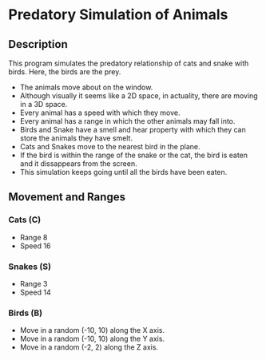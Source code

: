 # Predatory Simulation of Animals

## Description
This program simulates the predatory relationship of cats and snake with birds. Here, the birds are the prey.

- The animals move about on the window.
- Although visually it seems like a 2D space, in actuality, there are moving in a 3D space.
- Every animal has a speed with which they move.
- Every animal has a range in which the other animals may fall into.
- Birds and Snake have a smell and hear property with which they can store the animals they have smelt.
- Cats and Snakes move to the nearest bird in the plane.
- If the bird is within the range of the snake or the cat, the bird is eaten and it dissappears from the screen.
- This simulation keeps going until all the birds have been eaten.

## Movement and Ranges
### Cats (C)
- Range 8
- Speed 16

### Snakes (S)
- Range 3
- Speed 14

### Birds (B)
- Move in a random (-10, 10) along the X axis.
- Move in a random (-10, 10) along the Y axis.
- Move in a random (-2, 2) along the Z axis.
